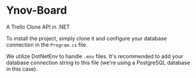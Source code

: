 # Ynov-Board

A Trello Clone API in .NET

To install the project, simply clone it and configure your database connection in the `Program.cs` file.

We utilize DotNetEnv to handle `.env` files. It's recommended to add your database connection string to this file (we're using a PostgreSQL database in this case).
